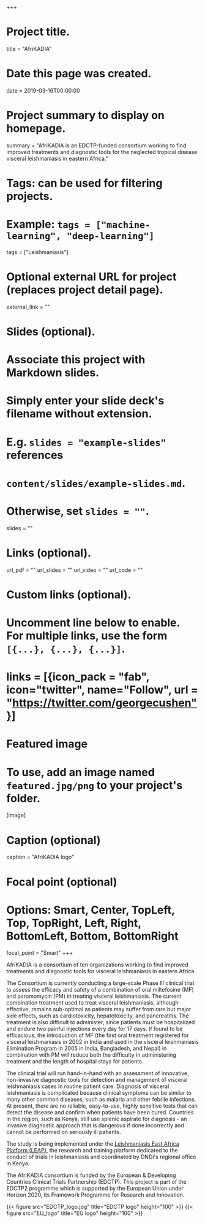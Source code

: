 +++
  # Project title.
  title = "AfriKADIA"
  
  # Date this page was created.
  date = 2019-03-16T00:00:00
  
  # Project summary to display on homepage.
  summary = "AfriKADIA is an EDCTP-funded consortium working to find improved treatments and diagnostic tools for the neglected tropical disease visceral leishmaniasis in eastern Africa."
  
  # Tags: can be used for filtering projects.
  # Example: `tags = ["machine-learning", "deep-learning"]`
  tags = ["Leishmaniasis"]
  
  # Optional external URL for project (replaces project detail page).
  external_link = ""
  
  # Slides (optional).
  #   Associate this project with Markdown slides.
  #   Simply enter your slide deck's filename without extension.
  #   E.g. `slides = "example-slides"` references 
  #   `content/slides/example-slides.md`.
  #   Otherwise, set `slides = ""`.
  slides = ""
  
  # Links (optional).
  url_pdf = ""
  url_slides = ""
  url_video = ""
  url_code = ""
  
  # Custom links (optional).
  #   Uncomment line below to enable. For multiple links, use the form `[{...}, {...}, {...}]`.
#  links = [{icon_pack = "fab", icon="twitter", name="Follow", url = "https://twitter.com/georgecushen"}]
  
  # Featured image
  # To use, add an image named `featured.jpg/png` to your project's folder. 
  [image]
  # Caption (optional)
  caption = "AfriKADIA logo"
  
  # Focal point (optional)
  # Options: Smart, Center, TopLeft, Top, TopRight, Left, Right, BottomLeft, Bottom, BottomRight
  focal_point = "Smart"
+++
    
AfriKADIA is a consortium of ten organizations working to find improved treatments and diagnostic tools for visceral leishmaniasis in eastern Africa.

The Consortium is currently conducting a large-scale Phase III clinical trial to assess the efficacy and safety of a combination of oral miltefosine (MF) and paromomycin (PM) in treating visceral leishmaniasis. The current combination treatment used to treat visceral leishmaniasis, although effective, remains sub-optimal as patients may suffer from rare but major side effects, such as cardiotoxicity, hepatotoxicity, and pancreatitis. The treatment is also difficult to administer, since patients must be hospitalized and endure two painful injections every day for 17 days. If found to be efficacious, the introduction of MF (the first oral treatment registered for visceral leishmaniasis in 2002 in India and used in the visceral leishmaniasis Elimination Program in 2005 in India, Bangladesh, and Nepal) in combination with PM will reduce both the difficulty in administering treatment and the length of hospital stays for patients.

The clinical trial will run hand-in-hand with an assessment of innovative, non-invasive diagnostic tools for detection and management of visceral leishmaniasis cases in routine patient care. Diagnosis of visceral leishmaniasis is complicated because clinical symptoms can be similar to many other common diseases, such as malaria and other febrile infections. At present, there are no reliable, easy-to-use, highly sensitive tests that can detect the disease and confirm when patients have been cured. Countries in the region, such as Kenya, still use splenic aspirate for diagnosis - an invasive diagnostic approach that is dangerous if done incorrectly and cannot be performed on seriously ill patients.

The study is being implemented under the [Leishmaniasis East Africa Platform (LEAP)](https://www.dndi.org/strengthening-capacity/leap-platform/), the research and training platform dedicated to the conduct of trials in leishmaniasis and coordinated by DNDi's regional office in Kenya.

The AfriKADIA consortium is funded by the European & Developing Countries Clinical Trials Partnership (EDCTP). This project is part of the EDCTP2 programme which is supported by the European Union under Horizon 2020, its Framework Programme for Research and Innovation.

{{< figure src="EDCTP_logo.jpg" title="EDCTP logo" height="100" >}}
{{< figure src="EU_logo" title="EU logo" height="100" >}}



